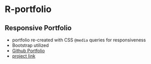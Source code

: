 # R-portfolio
## Responsive Portfolio

* portfolio re-created with CSS `@media` queries for responsiveness
* Bootstrap utilized
* [Github Portfolio](https://github.com/htira2001)
* [project link](https://bootcampp1t4.github.io/project1/)
